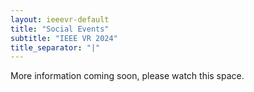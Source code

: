 ```yaml
---
layout: ieeevr-default
title: "Social Events"
subtitle: "IEEE VR 2024"
title_separator: "|"
---
```


<style>
    .styled-table {
        border-collapse: collapse;
        margin: 25px 0;
        font-size: 0.8em;
        font-family: sans-serif;
        /*min-width: 400px;*/
        box-shadow: 0 0 20px rgba(0, 0, 0, 0.15);
        display: table;
    }

    .styled-table thead tr {
        background-color: #00aeef;
        color: #ffffff;
        text-align: left;
    }

    .styled-table th,
    .styled-table td {
        padding: 12px 15px;
    }

    .styled-table tbody tr {
        border-bottom: 1px solid #dddddd;
    }

    .styled-table tbody tr:nth-of-type(even) {
        background-color: #fffbed;
    }

    .styled-table tbody tr:last-of-type {
        border-bottom: 2px solid #F5725E;
    }

    .styled-table tbody tr.active-row {
        font-weight: bold;
        color: #F5725E;
    }
</style>
<p>
    More information coming soon, please watch this space.
</p>

<script> /***
<div>
    <p>
        <strong>Hello and welcome to Orlando, Florida!</strong>
    </p>
    <table class="styled-table">
        <tr>
            <th>
                Social Events
            </th>
            <th>
                Time Schedule
            </th>
        </tr>
        <tr>
            <td>
                <a href="#event1">Event 1</a>
            </td>
            <td>
                Date 1
            </td>
        </tr>
        <tr>
            <td>
                <a href="#event2">Event 2</a>
            </td>
            <td>
                Date 2
            </td>
        </tr>        
    </table>
    <h2 id="event1">
        Event 1
    </h2>
    <p>
        Location
    </p>
    <p>
        Description
    </p>
    <img src="../../assets/images/program/social-events/event1.png"  alt="industry/lab tour" style="width: 90%;display: block;margin-left: auto;margin-right: auto;"/>
    
    <h2 id="event1">
        Event 2
    </h2>
    <p>
      Description Event 2
    </p>    
</div>

***/ </script>

